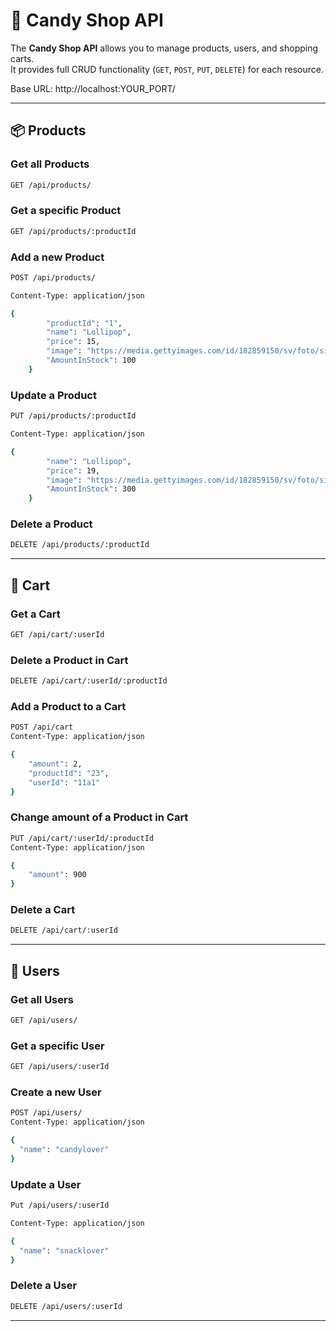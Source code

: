 # 🍬 Candy Shop API

The **Candy Shop API** allows you to manage products, users, and shopping carts.  
It provides full CRUD functionality (`GET`, `POST`, `PUT`, `DELETE`) for each resource.

Base URL: http://localhost:YOUR_PORT/

---

## 📦 Products

### Get all Products

```bash
GET /api/products/
```

### Get a specific Product

```bash
GET /api/products/:productId
```

### Add a new Product

```bash
POST /api/products/

Content-Type: application/json

{
        "productId": "1",
        "name": "Lollipop",
        "price": 15,
        "image": "https://media.gettyimages.com/id/182859150/sv/foto/single-lollipop.jpg",
        "AmountInStock": 100
    }
```

### Update a Product

```bash
PUT /api/products/:productId

Content-Type: application/json

{
        "name": "Lollipop",
        "price": 19,
        "image": "https://media.gettyimages.com/id/182859150/sv/foto/single-lollipop.jpg",
        "AmountInStock": 300
    }
```

### Delete a Product

```bash
DELETE /api/products/:productId
```

---

## 🛒 Cart

### Get a Cart

```bash
GET /api/cart/:userId
```

### Delete a Product in Cart

```bash
DELETE /api/cart/:userId/:productId
```

### Add a Product to a Cart

```bash
POST /api/cart
Content-Type: application/json

{
    "amount": 2,
    "productId": "23",
    "userId": "11a1"
}

```

### Change amount of a Product in Cart

```bash
PUT /api/cart/:userId/:productId
Content-Type: application/json

{
    "amount": 900
}
```

### Delete a Cart

```bash
DELETE /api/cart/:userId
```

---

## 👤 Users

### Get all Users

```bash
GET /api/users/
```

### Get a specific User

```bash
GET /api/users/:userId
```

### Create a new User

```bash
POST /api/users/
Content-Type: application/json

{
  "name": "candylover"
}

```

### Update a User

```bash
Put /api/users/:userId

Content-Type: application/json

{
  "name": "snacklover"
}
```

### Delete a User

```bash
DELETE /api/users/:userId
```

---
